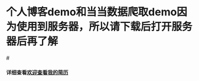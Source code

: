 # 个人博客demo和当当数据爬取demo因为使用到服务器，所以请下载后打开服务器后再了解
#<h4>详细查看<a href="https://zhengyanhu.github.io/MyResume/resume.html" target="_blank">欢迎查看我的简历</a></h4>
